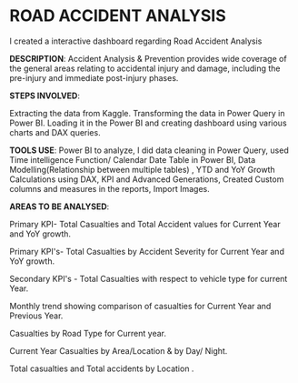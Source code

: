 # ROAD ACCIDENT ANALYSIS
I created a interactive dashboard regarding Road Accident Analysis

**DESCRIPTION**:
Accident Analysis & Prevention provides wide coverage of the general areas relating to accidental injury and damage, including the pre-injury and immediate post-injury phases.

**STEPS INVOLVED**:

Extracting the data from Kaggle.
Transforming the data in Power Query in Power BI.
Loading it in the Power BI and creating dashboard using various charts and DAX queries.

**TOOLS USE**: Power BI to analyze, I did data cleaning in Power Query, used Time intelligence Function/ Calendar Date Table in Power BI, Data Modelling(Relationship between multiple tables) , YTD and YoY Growth Calculations using DAX, KPI and Advanced Generations, Created Custom columns and measures in the reports, Import Images.

**AREAS TO BE ANALYSED**:

Primary KPI- Total Casualties and Total Accident values for Current Year and YoY growth.

Primary KPI's- Total Casualties by Accident Severity for Current Year and YoY growth.

Secondary KPI's - Total Casualties with respect to vehicle type for current Year.

Monthly trend showing comparison of casualties for Current Year and Previous Year.

Casualties by Road Type for Current year.

Current Year Casualties by Area/Location & by Day/ Night.

Total casualties and Total accidents by Location .



